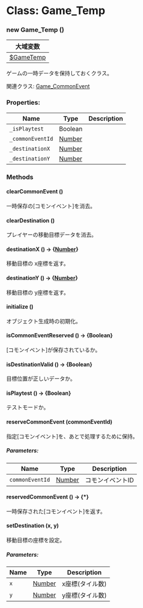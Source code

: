 # Class: Game_Temp

### new Game_Temp ()

| 大域変数 |
| --- |
| [$GameTemp](global.md#gametemp-game_temp) |

ゲームの一時データを保持しておくクラス。

関連クラス: [Game_CommonEvent](Game_CommonEvent.md)


### Properties:

| Name | Type | Description |
| --- | --- | --- |
| `_isPlaytest` | Boolean |  |
| `_commonEventId` | [Number](Number.md) |  |
| `_destinationX` | [Number](Number.md) |  |
| `_destinationY` | [Number](Number.md) |  |


### Methods

#### clearCommonEvent ()
一時保存の[コモンイベント]を消去。

#### clearDestination ()
プレイヤーの移動目標データを消去。

#### destinationX () → {[Number](Number.md)}
移動目標の x座標を返す。

#### destinationY () → {[Number](Number.md)}
移動目標の y座標を返す。

#### initialize ()
 オブジェクト生成時の初期化。

#### isCommonEventReserved () → {Boolean}
[コモンイベント]が保存されているか。

#### isDestinationValid () → {Boolean}
目標位置が正しいデータか。

#### isPlaytest () → {Boolean}
テストモードか。

#### reserveCommonEvent (commonEventId)
指定[コモンイベント]を、あとで処理するために保持。

##### Parameters:

| Name | Type | Description |
| --- | --- | --- |
| `commonEventId` | [Number](Number.md) | コモンイベントID |


#### reservedCommonEvent () → {*}
一時保存された[コモンイベント]を返す。

#### setDestination (x, y)
移動目標の座標を設定。

##### Parameters:

| Name | Type | Description |
| --- | --- | --- |
| `x` | [Number](Number.md) | x座標(タイル数) |
| `y` | [Number](Number.md) | y座標(タイル数) |
